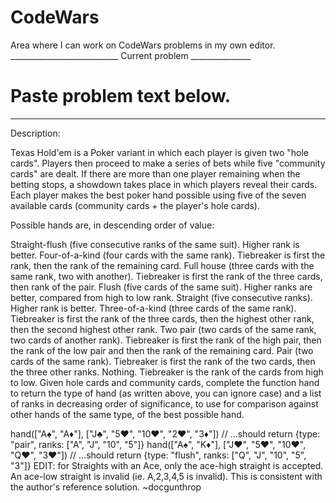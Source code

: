 # CodeWars
Area where I can work on CodeWars problems in my own editor.
___________________________ Current problem _______________
# Paste problem text below.
____________________________________________________

Description:

Texas Hold'em is a Poker variant in which each player is given two "hole cards". Players then proceed to make a series of bets while five "community cards" are dealt. If there are more than one player remaining when the betting stops, a showdown takes place in which players reveal their cards. Each player makes the best poker hand possible using five of the seven available cards (community cards + the player's hole cards).

Possible hands are, in descending order of value:

Straight-flush (five consecutive ranks of the same suit). Higher rank is better.
Four-of-a-kind (four cards with the same rank). Tiebreaker is first the rank, then the rank of the remaining card.
Full house (three cards with the same rank, two with another). Tiebreaker is first the rank of the three cards, then rank of the pair.
Flush (five cards of the same suit). Higher ranks are better, compared from high to low rank.
Straight (five consecutive ranks). Higher rank is better.
Three-of-a-kind (three cards of the same rank). Tiebreaker is first the rank of the three cards, then the highest other rank, then the second highest other rank.
Two pair (two cards of the same rank, two cards of another rank). Tiebreaker is first the rank of the high pair, then the rank of the low pair and then the rank of the remaining card.
Pair (two cards of the same rank). Tiebreaker is first the rank of the two cards, then the three other ranks.
Nothing. Tiebreaker is the rank of the cards from high to low.
Given hole cards and community cards, complete the function hand to return the type of hand (as written above, you can ignore case) and a list of ranks in decreasing order of significance, to use for comparison against other hands of the same type, of the best possible hand.

hand(["A♠", "A♦"], ["J♣", "5♥", "10♥", "2♥", "3♦"])
// ...should return {type: "pair", ranks: ["A", "J", "10", "5"]}
hand(["A♠", "K♦"], ["J♥", "5♥", "10♥", "Q♥", "3♥"])
// ...should return {type: "flush", ranks: ["Q", "J", "10", "5", "3"]}
EDIT: for Straights with an Ace, only the ace-high straight is accepted. An ace-low straight is invalid (ie. A,2,3,4,5 is invalid). This is consistent with the author's reference solution. ~docgunthrop
